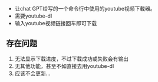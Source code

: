 - 让chat GPT给写的一个命令行中使用的youtube视频下载器。
- 需要youtube-dl
- 输入youtube视频链接回车即可下载

## 存在问题
1. 无法显示下载进度，不过下载成功或失败会有输出
2. 无其他功能，甚至不如直接去用youtube-dl
3. 应该不会更新...
